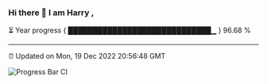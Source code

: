 ### Hi there 👋 I am Harry , 

⏳ Year progress { █████████████████████████████▁ } 96.68 %

---

⏰ Updated on Mon, 19 Dec 2022 20:56:48 GMT

![Progress Bar CI](https://github.com/duykhang68/duykhang68/workflows/Progress%20Bar%20CI/badge.svg)
